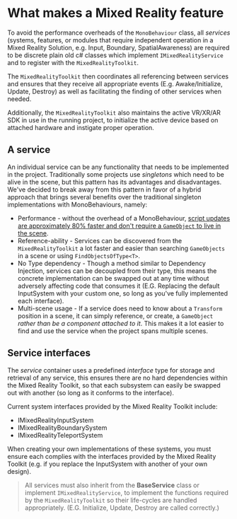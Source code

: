 # What makes a Mixed Reality feature

To avoid the performance overheads of the `MonoBehaviour` class, all *services* (systems, features, or modules that require independent operation in a Mixed Reality Solution, e.g. Input, Boundary, SpatialAwareness) are required to be discrete plain old c# classes which implement `IMixedRealityService` and to register with the `MixedRealityToolkit`.

The `MixedRealityToolkit` then coordinates all referencing between services and ensures that they receive all appropriate events (E.g. Awake/Initialize, Update, Destroy) as well as facilitating the finding of other services when needed.

Additionally, the `MixedRealityToolkit` also maintains the active VR/XR/AR SDK in use in the running project, to initialize the active device based on attached hardware and instigate proper operation.

## A service

An individual service can be any functionality that needs to be implemented in the project. Traditionally some projects use *singletons* which need to be alive in the scene, but this pattern has its advantages and disadvantages. We've decided to break away from this pattern in favor of a hybrid approach that brings several benefits over the traditional singleton implementations with MonoBehaviours, namely:

* Performance - without the overhead of a MonoBehaviour, [script updates are approximately 80% faster and don't require a `GameObject` to live in the scene](https://blogs.unity3d.com/2015/12/23/1k-update-calls/).
* Reference-ability - Services can be discovered from the `MixedRealityToolkit` a lot faster and easier than searching `GameObjects` in a scene or using `FindObjectsOfType<T>`.
* No Type dependency - Though a method similar to Dependency Injection, services can be decoupled from their type, this means the concrete implementation can be swapped out at any time without adversely affecting code that consumes it (E.G. Replacing the default InputSystem with your custom one, so long as you've fully implemented each interface).
* Multi-scene usage - If a service does need to know about a `Transform` position in a scene, it can simply reference, or create, a `GameObject` _rather than be a component attached to it_. This makes it a lot easier to find and use the service when the project spans multiple scenes.

## Service interfaces

The *service* container uses a predefined *interface* type for storage and retrieval of any service, this ensures there are no hard dependencies within the Mixed Reality Toolkit, so that each subsystem can easily be swapped out with another (so long as it conforms to the interface).

Current system interfaces provided by the Mixed Reality Toolkit include:

* IMixedRealityInputSystem
* IMixedRealityBoundarySystem
* IMixedRealityTeleportSystem

When creating your own implementations of these systems, you must ensure each complies with the interfaces provided by the Mixed Reality Toolkit (e.g. if you replace the InputSystem with another of your own design).

> All services must also inherit from the **BaseService** class or implement `IMixedRealityService`, to implement the functions required by the `MixedRealityToolkit` so their life-cycles are handled appropriately. (E.G. Initialize, Update, Destroy are called correctly.)